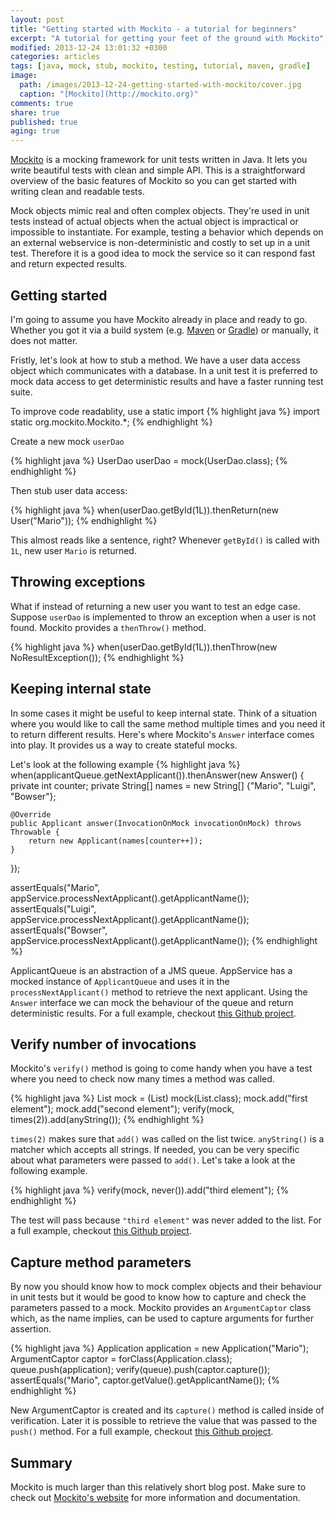 ```yaml
---
layout: post
title: "Getting started with Mockito - a tutorial for beginners"
excerpt: "A tutorial for getting your feet of the ground with Mockito"
modified: 2013-12-24 13:01:32 +0300
categories: articles
tags: [java, mock, stub, mockito, testing, tutorial, maven, gradle]
image:
  path: /images/2013-12-24-getting-started-with-mockito/cover.jpg
  caption: "[Mockito](http://mockito.org)"
comments: true
share: true
published: true
aging: true
---
```


[Mockito](http://mockito.org/ "Mockito homepage") is a mocking framework for unit tests written in Java. It lets you write beautiful tests with clean and simple API. This is a straightforward overview of the basic features of Mockito so you can get started with writing clean and readable tests.

Mock objects mimic real and often complex objects. They're used in unit tests instead of actual objects when the actual object is impractical or impossible to instantiate. For example, testing a behavior which depends on an external webservice is non-deterministic and costly to set up in a unit test. Therefore it is a good idea to mock the service so it can respond fast and return expected results.

## Getting started

I'm going to assume you have Mockito already in place and ready to go. Whether you got it via a build system (e.g. [Maven](https://maven.apache.org/ "Apache Maven Project homepage") or [Gradle](https://gradle.org/ "Gradle homepage")) or manually, it does not matter.

Fristly, let's look at how to stub a method. We have a user data access object which communicates with a database. In a unit test it is preferred to mock data access to get deterministic results and have a faster running test suite.

To improve code readablity, use a static import
{% highlight java %}
import static org.mockito.Mockito.*;
{% endhighlight %}

Create a new mock `userDao`

{% highlight java %}
UserDao userDao = mock(UserDao.class);
{% endhighlight %}

Then stub user data access:

{% highlight java %}
when(userDao.getById(1L)).thenReturn(new User("Mario"));
{% endhighlight %}

This almost reads like a sentence, right? Whenever `getById()` is called with `1L`, new user `Mario` is returned.

## Throwing exceptions

What if instead of returning a new user you want to test an edge case. Suppose `userDao` is implemented to throw an exception when a user is not found. Mockito provides a `thenThrow()` method.

{% highlight java %}
when(userDao.getById(1L)).thenThrow(new NoResultException());
{% endhighlight %}

## Keeping internal state
In some cases it might be useful to keep internal state. Think of a situation where you would like to call the same method multiple times and you need it to return different results. Here's where Mockito's `Answer` interface comes into play. It provides us a way to create stateful mocks.

Let's look at the following example
{% highlight java %}
when(applicantQueue.getNextApplicant()).thenAnswer(new Answer<Applicant>() {
    private int counter;
    private String[] names = new String[] {"Mario", "Luigi", "Bowser"};

    @Override
    public Applicant answer(InvocationOnMock invocationOnMock) throws Throwable {
        return new Applicant(names[counter++]);
    }
});

assertEquals("Mario", appService.processNextApplicant().getApplicantName());
assertEquals("Luigi", appService.processNextApplicant().getApplicantName());
assertEquals("Bowser", appService.processNextApplicant().getApplicantName());
{% endhighlight %}

ApplicantQueue is an abstraction of a JMS queue. AppService has a mocked instance of `ApplicantQueue` and uses it in the `processNextApplicant()` method to retrieve the next applicant. Using the `Answer` interface we can mock the behaviour of the queue and return deterministic results. For a full example, checkout [this Github project](https://github.com/indrekots/mockito-examples "mockito-examples Github project").

## Verify number of invocations

Mockito's `verify()` method is going to come handy when you have a test where you need to check now many times a method was called.

{% highlight java %}
List<String> mock = (List<String>) mock(List.class);
mock.add("first element");
mock.add("second element");
verify(mock, times(2)).add(anyString());
{% endhighlight %}

`times(2)` makes sure that `add()` was called on the list twice. `anyString()` is a matcher which accepts all strings. If needed, you can be very specific about what parameters were passed to `add()`. Let's take a look at the following example.

{% highlight java %}
verify(mock, never()).add("third element");
{% endhighlight %}

The test will pass because `"third element"` was never added to the list. For a full example, checkout [this Github project](https://github.com/indrekots/mockito-examples "mockito-examples Github project").

## Capture method parameters

By now you should know how to mock complex objects and their behaviour in unit tests but it would be good to know how to capture and check the parameters passed to a mock. Mockito provides an `ArgumentCaptor` class which, as the name implies, can be used to capture arguments for further assertion.

{% highlight java %}
Application application = new Application("Mario");
ArgumentCaptor<Application> captor = forClass(Application.class);
queue.push(application);
verify(queue).push(captor.capture());
assertEquals("Mario", captor.getValue().getApplicantName());
{% endhighlight %}

New ArgumentCaptor is created and its `capture()` method is called inside of verification. Later it is possible to retrieve the value that was passed to the `push()` method. For a full example, checkout [this Github project](https://github.com/indrekots/mockito-examples "mockito-examples Github project").

## Summary
Mockito is much larger than this relatively short blog post. Make sure to check out [Mockito's website](http://mockito.org "Mockito's website") for more information and documentation.

